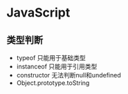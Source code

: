 # JavaScript

## 类型判断
- typeof 只能用于基础类型
- instanceof 只能用于引用类型
- constructor 无法判断null和undefined
- Object.prototype.toString